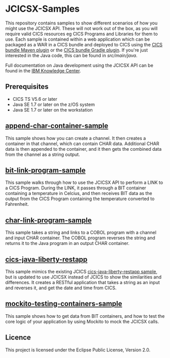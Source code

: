 # JCICSX-Samples

This repository contains samples to show different scenarios of how you might use the JCICSX API. 
These will not work out of the box, as you will require valid CICS resources eg CICS Programs and Libraries for them to use. 
Each sample is contained within a web application which can be packaged as a WAR in a CICS bundle and deployed to CICS using the [CICS bundle Maven plugin](https://github.com/IBM/cics-bundle-maven) or the [CICS bundle Gradle plugin](https://github.com/IBM/cics-bundle-gradle). If you're just interested in the Java code, this can be found in *src/main/java*.

Full documentation on Java development using the JCICSX API can be found in the [IBM Knowledge Center](https://www.ibm.com/support/knowledgecenter/SSGMCP_5.6.0/applications/developing/java/jcicsx-api.html).


## Prerequisites

* CICS TS V5.6 or later
* Java SE 1.7 or later on the z/OS system
* Java SE 1.7 or later on the workstation



## [append-char-container-sample](append-char-container-sample)

This sample shows how you can create a channel. It then creates a container in that channel, which can contain CHAR data. Additional CHAR data is then appended to the container, and it then gets the combined data from the channel as a string output. 
  
## [bit-link-program-sample](bit-link-program-sample)

This sample walks through how to use the JCICSX API to perform a LINK to a CICS Program. During the LINK, it passes through a BIT container containing a temperature in Celcius, and then receives BIT data as the output from the CICS Program containing the temperature converted to Fahrenheit. 
  
## [char-link-program-sample](char-link-program-sample)

This sample takes a string and links to a COBOL program with a channel and input CHAR container. The COBOL program reverses the string and returns it to the Java program in an output CHAR container. 

## [cics-java-liberty-restapp](cics-java-liberty-restapp)

This sample mimics the existing JCICS [cics-java-liberty-restapp sample](https://github.com/cicsdev/cics-java-liberty-restapp/blob/master/src/Java/com/ibm/cicsdev/restapp/InfoResource.java), but is updated to use JCICSX instead of JCICS to show the similarities and differences. It creates a RESTful application that takes a string as an input and reverses it, and get the date and time from CICS. 

## [mockito-testing-containers-sample](mockito-testing-containers-sample)

This sample shows how to get data from BIT containers, and how to test the core logic of your application by using Mockito to mock the JCICSX calls. 


## Licence

This project is licensed under the Eclipse Public License, Version 2.0.
